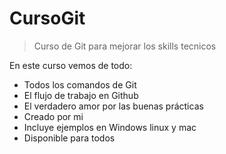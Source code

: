 # CursoGit

> Curso de Git para mejorar los skills tecnicos

En este curso vemos de todo:
* Todos los comandos de Git
* El flujo de trabajo en Github
* El verdadero amor por las buenas prácticas
* Creado por mi
* Incluye ejemplos en Windows linux y mac
* Disponible para todos 